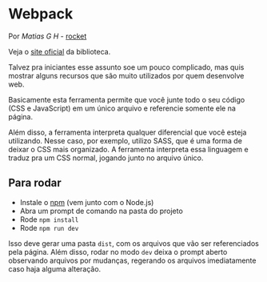 # Webpack

Por _Matias G H_ - [rocket](https://im.benner.com.br/direct/matias.henschel)

Veja o [site oficial](https://webpack.js.org/) da biblioteca.

Talvez pra iniciantes esse assunto soe um pouco complicado, mas quis mostrar alguns recursos que são muito utilizados por quem desenvolve web.

Basicamente esta ferramenta permite que você junte todo o seu código (CSS e JavaScript) em um único arquivo e referencie somente ele na página.

Além disso, a ferramenta interpreta qualquer diferencial que você esteja utilizando. Nesse caso, por exemplo, utilizo SASS, que é uma forma de deixar o CSS mais organizado. A ferramenta interpreta essa linguagem e traduz pra um CSS normal, jogando junto no arquivo único.

## Para rodar

* Instale o [npm](https://www.npmjs.com/) (vem junto com o Node.js)
* Abra um prompt de comando na pasta do projeto
* Rode `npm install`
* Rode `npm run dev`

Isso deve gerar uma pasta `dist`, com os arquivos que vão ser referenciados pela página.
Além disso, rodar no modo `dev` deixa o prompt aberto observando arquivos por mudanças, regerando os arquivos imediatamente caso haja alguma alteração.